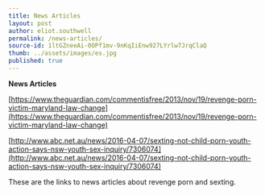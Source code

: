 ```yaml
---
title: News Articles
layout: post
author: eliot.southwell
permalink: /news-articles/
source-id: 1ltGZneeAi-0OPf1mv-9nKqIiEnw927LYrlw7JrqClaQ
thumb: ../assets/images/es.jpg
published: true
---
```

**News Articles**

[https://www.theguardian.com/commentisfree/2013/nov/19/revenge-porn-victim-maryland-law-change](https://www.theguardian.com/commentisfree/2013/nov/19/revenge-porn-victim-maryland-law-change)

[http://www.abc.net.au/news/2016-04-07/sexting-not-child-porn-youth-action-says-nsw-youth-sex-inquiry/7306074](http://www.abc.net.au/news/2016-04-07/sexting-not-child-porn-youth-action-says-nsw-youth-sex-inquiry/7306074)

These are the links to news articles about revenge porn and sexting.

